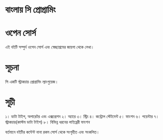 # বাংলায় সি প্রোগ্রামিং

# ওপেন সোর্স
এই বইটি সম্পুর্ন ওপেন সোর্স এবং স্বেচ্ছাশ্রমের জায়গা থেকে লেখা। 

# সূচনা
সি একটি স্ট্রাকচার প্রোগ্রামিং ল্যাংগুয়েজ।  

# সূচী
১। ডাটা টাইপ, অপারেটর এবং এক্সপ্রেশন
২। অ্যারে
৩। স্ট্রিং
৪। কন্ট্রোল স্টেটমেন্ট
৫। ফাংশন
৬। পয়েন্টার
৭। স্ট্রাকচার(কাস্টম ডাটা টাইপ)
৮। বিভিন্ন ধরনের লাইব্রেরী ফাংশন

বর্তমানে বইটির কন্টেন্ট নানা রকম সোর্স থেকে সংগৃহীত এবং সংকলিত।
